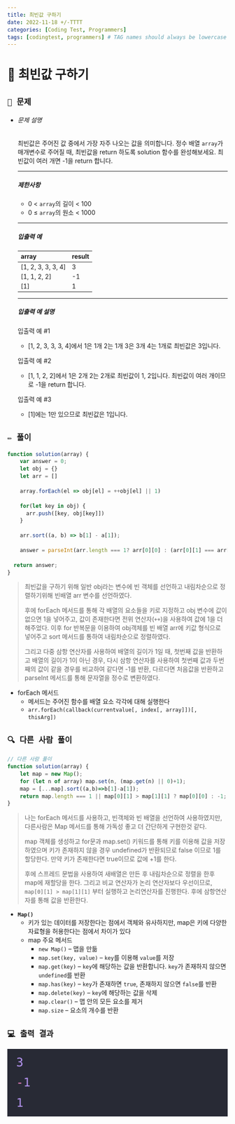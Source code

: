 ```yaml
---
title: 최빈값 구하기
date: 2022-11-18 +/-TTTT
categories: [Coding Test, Programmers]
tags: [codingtest, programmers] # TAG names should always be lowercase
---
```


# 🔖  최빈값 구하기

## `📌 문제`

- ###### 문제 설명

  최빈값은 주어진 값 중에서 가장 자주 나오는 값을 의미합니다. 정수 배열 `array`가 매개변수로 주어질 때, 최빈값을 return 하도록 solution 함수를 완성해보세요. 최빈값이 여러 개면 -1을 return 합니다.

  ------

  ##### 제한사항

  - 0 < `array`의 길이 < 100
  - 0 ≤ `array`의 원소 < 1000

  ------

  ##### 입출력 예

  | array              | result |
  | ------------------ | ------ |
  | [1, 2, 3, 3, 3, 4] | 3      |
  | [1, 1, 2, 2]       | -1     |
  | [1]                | 1      |

  ------

  ##### 입출력 예 설명

  입출력 예 #1

  - [1, 2, 3, 3, 3, 4]에서 1은 1개 2는 1개 3은 3개 4는 1개로 최빈값은 3입니다.

  입출력 예 #2

  - [1, 1, 2, 2]에서 1은 2개 2는 2개로 최빈값이 1, 2입니다. 최빈값이 여러 개이므로 -1을 return 합니다.

  입출력 예 #3

  - [1]에는 1만 있으므로 최빈값은 1입니다.



## `✏️ 풀이`

```javascript
function solution(array) {
    var answer = 0;
    let obj = {}
    let arr = []
    
    array.forEach(el => obj[el] = ++obj[el] || 1)
    
    for(let key in obj) {
      arr.push([key, obj[key]])
    }
    
    arr.sort((a, b) => b[1] - a[1]);

    answer = parseInt(arr.length === 1? arr[0][0] : (arr[0][1] === arr[1][1] ? -1 : arr[0][0]));
    
  return answer;
}
```

> 최빈값을 구하기 위해 일반 obj라는 변수에 빈 객체를 선언하고 내림차순으로 정렬하기위해 빈배열 arr 변수를 선언하였다.
>
> 후에 forEach 메서드를 통해 각 배열의 요소들을 키로 지정하고 obj 변수에 값이 없으면 1을 넣어주고, 값이 존재한다면 전위 연산자(`++`)을 사용하여 값에 1을 더해주었다. 이후 for 반복문을 이용하여 obj객체를 빈 배열 arr에 키값 형식으로 넣어주고 sort 메서드를 통하여 내림차순으로 정렬하였다.
>
> 그리고 다중 삼항 연산자를 사용하여 배열의 길이가 1일 때, 첫번째 값을 반환하고 배열의 길이가 1이 아닌 경우, 다시 삼항 연산자를 사용하여 첫번째 값과 두번째의 값이 같을 경우를 비교하여 같다면 -1를 반환, 다르다면 처음값을 반환하고 parseInt 메서드를 통해 문자열을 정수로 변환하였다.

- forEach 메서드
  - 메서드는 주어진 함수를 배열 요소 각각에 대해 실행한다
  - `arr.forEach(callback(currentvalue[, index[, array]])[, thisArg])`

## `🔍 다른 사람 풀이`

```javascript
// 다른 사람 풀이
function solution(array) {
    let map = new Map();
    for (let n of array) map.set(n, (map.get(n) || 0)+1);
    map = [...map].sort((a,b)=>b[1]-a[1]);
    return map.length === 1 || map[0][1] > map[1][1] ? map[0][0] : -1;
}
```

> 나는 forEach 메서드를 사용하고, 빈객체와 빈 배열을 선언하여 사용하였지만, 다른사람은 Map 메서드를 통해 가독성 좋고 더 간단하게 구현한것 같다.
>
> map 객체를 생성하고 for문과 map.set() 키워드를 통해 키를 이용해 값을 저장하였으며 키가 존재하지 않을 경우 undefined가 반환되므로 false 이므로 1를 할당한다. 만약 키가 존재한다면 true이므로 값에 +1를 한다.
>
> 후에 스프레드 문법을 사용하여 새배열은 만든 후 내림차순으로 정렬을 한후 map에 재할당을 한다. 그리고 비교 연산자가 논리 연산자보다 우선이므로, `map[0][1] > map[1][1]` 부터 실행하고 논리연산자를 진행한다. 후에 삼항연산자를 통해 값을 반환한다.

- **`Map()`**
  - 키가 있는 데이터를 저장한다는 점에서 객체와 유사하지만,  map은 키에 다양한 자료형을 허용한다는 점에서 차이가 있다
  - map 주요 메서드
    - `new Map()` – 맵을 만듦
    - `map.set(key, value)` – `key`를 이용해 `value`를 저장
    - `map.get(key)` – `key`에 해당하는 값을 반환합니다. `key`가 존재하지 않으면 `undefined`를 반환
    - `map.has(key)` – `key`가 존재하면 `true`, 존재하지 않으면 `false`를 반환
    - `map.delete(key)` – `key`에 해당하는 값을 삭제
    - `map.clear()` – 맵 안의 모든 요소를 제거
    - `map.size` – 요소의 개수를 반환



## `💻 출력 결과`

![image-20221118183403428](../../assets/img/postingImg/image-20221118183403428.png)